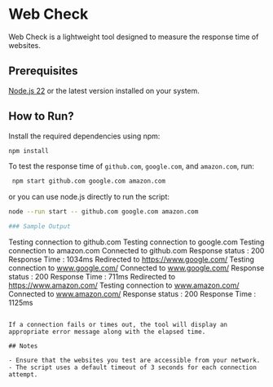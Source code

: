# Web Check

Web Check is a lightweight tool designed to measure the response time of websites.

## Prerequisites

[Node.js 22](https://nodejs.org/) or the latest version installed on your system.

## How to Run?

Install the required dependencies using npm:

```bash
npm install
```

To test the response time of `github.com`, `google.com`, and `amazon.com`, run:

```bash
 npm start github.com google.com amazon.com
```

or you can use node.js directly to run the script:

```bash
node --run start -- github.com google.com amazon.com

### Sample Output

```

Testing connection to github.com
Testing connection to google.com
Testing connection to amazon.com
Connected to github.com
Response status : 200
Response Time : 1034ms
Redirected to https://www.google.com/
Testing connection to www.google.com/
Connected to www.google.com/
Response status : 200
Response Time : 711ms
Redirected to https://www.amazon.com/
Testing connection to www.amazon.com/
Connected to www.amazon.com/
Response status : 200
Response Time : 1125ms

```

If a connection fails or times out, the tool will display an appropriate error message along with the elapsed time.

## Notes

- Ensure that the websites you test are accessible from your network.
- The script uses a default timeout of 3 seconds for each connection attempt.
```
